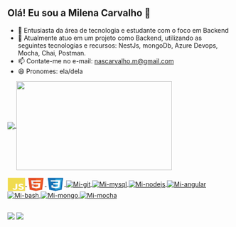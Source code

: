 ## Olá! Eu sou a Milena Carvalho 👋

- 🔭 Entusiasta da área de tecnologia  e estudante com o foco em Backend
- 🌱 Atualmente atuo em um projeto como Backend, utilizando as seguintes tecnologias e recursos: NestJs, mongoDb, Azure Devops, Mocha, Chai, Postman.
- 📫 Contate-me no e-mail: nascarvalho.m@gmail.com
- 😄 Pronomes: ela/dela

 <div>
  <a href="https://github.com/milenacarvalho-n">
  <img height=150 align="center" src="https://github-readme-stats.vercel.app/api?username=milenacarvalho-n&show_icons=true&theme=dracula&include_all_commits=false&count_private=true"/>
  <img height=200  width="350" align="center" src="https://github-readme-stats.vercel.app/api/top-langs/?username=milenacarvalho-n&layout=compact&langs_count=16&theme=dracula"/>
</div>

<div style="display: inline_block"><br>
  <img align="center" alt="Mi-Js" height="30" width="40" src="https://raw.githubusercontent.com/devicons/devicon/master/icons/javascript/javascript-plain.svg">
  <img align="center" alt="Mi-HTML" height="30" width="40" src="https://raw.githubusercontent.com/devicons/devicon/master/icons/html5/html5-original.svg">
  <img align="center" alt="Mi-CSS" height="30" width="40" src="https://raw.githubusercontent.com/devicons/devicon/master/icons/css3/css3-original.svg">
  <img align="center" alt="Mi-git" height="30" width="40" src="https://cdn.jsdelivr.net/gh/devicons/devicon/icons/git/git-original.svg">
  <img align="center" alt="Mi-mysql" height="30" width="40" src="https://cdn.jsdelivr.net/gh/devicons/devicon/icons/mysql/mysql-original.svg">
  <img align="center" alt="Mi-nodejs" height="30" width="40" src="https://cdn.jsdelivr.net/gh/devicons/devicon/icons/nodejs/nodejs-original.svg">  
  <img  align="center" alt="Mi-angular" height="30" width="40" src="https://cdn.jsdelivr.net/gh/devicons/devicon/icons/angularjs/angularjs-plain-wordmark.svg">  
  <img align="center" alt="Mi-bash" height="30" width="40" src="https://cdn.jsdelivr.net/gh/devicons/devicon/icons/bash/bash-original.svg" />  
   <img align="center" alt="Mi-mongo" height="30" width="40" src="https://cdn.jsdelivr.net/gh/devicons/devicon/icons/mongodb/mongodb-original.svg" />   
   <img align="center" alt="Mi-mocha" height="30" width="40" src="https://cdn.jsdelivr.net/gh/devicons/devicon/icons/mocha/mocha-plain.svg" />
          
          
          
          
 
 
 
 <!-- <img align="right" alt="Mi-stitch" src=""> -->
  
</div>
  
  ##
  
  <div>
  <a href = "mailto:nascarvalho.m@gmail.com"><img src="https://img.shields.io/badge/-Gmail-%23333?style=for-the-badge&logo=gmail&logoColor=white" target="_blank"></a>
  <a href="https://www.linkedin.com/in/milenacarvalhonascimento/" target="_blank"><img src="https://img.shields.io/badge/-LinkedIn-%230077B5?style=for-the-badge&logo=linkedin&logoColor=white" target="_blank"></a> 
  </div>
  
 
 
